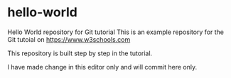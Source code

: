 # hello-world
Hello World repository for Git tutorial
This is an example repository for the Git tutoial on https://www.w3schools.com

This repository is built step by step in the tutorial.

I have made change in this editor only and will commit here only.
